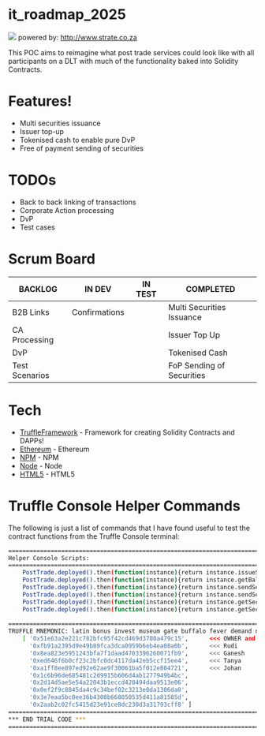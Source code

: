 # it_roadmap_2025

![](http://strate.co.za/sites/default/files/state-logo-dark.svg)
powered by: http://www.strate.co.za

This POC aims to reimagine what post trade services could look like with all participants on a DLT with much of the functionality baked into Solidity Contracts.

# Features!

* Multi securities issuance
* Issuer top-up
* Tokenised cash to enable pure DvP
* Free of payment sending of securities

# TODOs

* Back to back linking of transactions
* Corporate Action processing
* DvP
* Test cases

# Scrum Board

|BACKLOG|IN DEV|IN TEST|COMPLETED|
|---|---|---|---|
|B2B Links|Confirmations||Multi Securities Issuance|
|CA Processing|||Issuer Top Up|
|DvP|||Tokenised Cash|
|Test Scenarios|||FoP Sending of Securities|

# Tech

* [TruffleFramework] - Framework for creating Solidity Contracts and DAPPs!
* [Ethereum] - Ethereum
* [NPM] - NPM
* [Node] - Node
* [HTML5] - HTML5

# Truffle Console Helper Commands

The following is just a list of commands that I have found useful to test the contract functions from the Truffle Console terminal:

```sh
==========================================================================
Helper Console Scripts:
==========================================================================
    PostTrade.deployed().then(function(instance){return instance.issueSecurity("ZAE001",1000,"Anglo American PLC","ANG")});
    PostTrade.deployed().then(function(instance){return instance.getBalanceOfSecAndAccount("ZAE001","0x51e63a2E221C782Bfc95f42Cd469D3780a479C15")});
    PostTrade.deployed().then(function(instance){return instance.sendSecurity("ZAE001",600,"0x2AaB2c02Fc5415D23e91CE8Dc230D3A31793CFF8")});
    PostTrade.deployed().then(function(instance){return instance.sendSecurity("ZAE001",500,"0x8ea823e5951243bfa7f1daad4703396260071fb9", {from: "0x2AaB2c02Fc5415D23e91CE8Dc230D3A31793CFF8"})});
    PostTrade.deployed().then(function(instance){return instance.getSecurityDetails("ZAE001")});
    PostTrade.deployed().then(function(instance){return instance.getSecuritiesListById(0)});
    
==========================================================================
TRUFFLE MNEMONIC: latin bonus invest museum gate buffalo fever demand neglect entire session rail
    [ '0x51e63a2e221c782bfc95f42cd469d3780a479c15',      <<< OWNER and default recipient of initial issue
      '0xfb91a2395d9e49b89fca3dca0959b6eb4ea08a0b',      <<< Rudi
      '0x8ea823e5951243bfa7f1daad4703396260071fb9',      <<< Ganesh
      '0xed646f6b0cf23c2bfc0dc4117da42eb5ccf15ee4',      <<< Tanya
      '0xa1ff8ee897ed92e62ae9f30061ba5f012e804721',      <<< Johan
      '0x1c6b96de685481c2d9915b606d4ab1277949b4bc',
      '0x2d14d5ae5e54a22043b1eccd420494daa9513e06',
      '0x0ef2f9c8845da4c9c34bef02c3213e0da1306da0',
      '0x3e7eaa5bc0ee36b4308b668050535d411a81585d',
      '0x2aab2c02fc5415d23e91ce8dc230d3a31793cff8' ]
==========================================================================
*** END TRIAL CODE ***
==========================================================================
```


[TruffleFramework]: <http://truffleframework.com/>
[Ethereum]: <https://ethereum.org/>
[NPM]: <https://www.npmjs.com/>
[Node]: <https://nodejs.org/en/>
[HTML5]: <https://en.wikipedia.org/wiki/HTML5>
